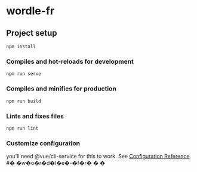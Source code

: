 # wordle-fr

## Project setup
```
npm install
```

### Compiles and hot-reloads for development
```
npm run serve
```

### Compiles and minifies for production
```
npm run build
```

### Lints and fixes files
```
npm run lint
```

### Customize configuration
you'll need @vue/cli-service for this to work.
See [Configuration Reference](https://cli.vuejs.org/config/).
#� �w�o�r�d�l�e�-�f�r�
�
�
